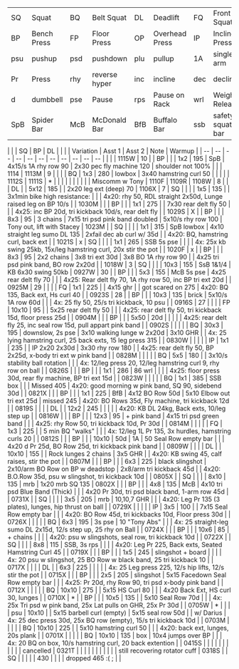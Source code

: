 <div class="nowrap">

|     |             |     |               |     |                |     |                  |     |            |
| --  | --          | --  | --            | --  | --             | --  | --               | --  | --         |
| SQ  | Squat       | BQ  | Belt Squat    | DL  | Deadlift       | FQ  | Front Squat      |
| BP  | Bench Press | FP  | Floor Press   | OP  | Overhead Press | IP  | Incline Press    |
| psu | pushup      | psd | pushdown      | plu | pullup         | 1A  | single arm       | 1L  | single leg
| Pr  | Press       | rhy | reverse hyper | inc | incline        | dec | decline
| d   | dumbbell    | pse | Pause         | rps | Pause on Rack  | wrl | Weight Releaser  |
| SpB | Spider Bar  | McB | McDonald Bar  | BfB | Buffalo Bar    | ssb | safety squat bar | mrb | mars bar   |

|       |    | SQ | BP | DL |     |       |     | Variation                 | Asst 1                           | Asst 2                     | Note                          | Warmup                                                             |
| --    | -- | -- | -- | -- | --  | --    | --  | --                        | --                               | --                         |                               |                                                                    |
| 1115W | 10 |    | BP |    |     | 1x2   | 195 | SpB                       | 4x15/s 1A rhy row 90             | 2x30 pec fly machine 120   | shoulder not 100%             |                                                                    |
| 1114
| 1113M | 9  |    |    |    | BQ  | 1x3   | 280 | lowbox                    | 3x40 hamstring curl 50           |                            |                               |                                                                    |
| 1112S
| 1111S | *  |    |    |    |     |       |     |                           |                                  |                            | Miscomm w Tony
| 1110F
| 1109R
| 1108W | 8  |    |    | DL |     | 5x12  | 185 |                           | 2x20 leg ext (deep) 70
| 1106X | 7  | SQ |    |    |     | 1x5   | 135 |                           | 3x1min bike high resistance:     |                            |                               | 4x20: rhy 50, RDL straight 2x50d, Lunge raised leg on BP 10/s      |
| 1030M |    |    | BP |    |     | 1x1   | 275 |                           | 7x30 rear delt fly 50            |                            |                               | 4x25: inc BP 20d, tri kickback 10d/s, rear delt fly                |
| 1029S | X  |    | BP |    |     | 8x3   | 95  | 3 chains                  | 7x15 tri psd pink band doubled   | 5x10/s rhy row 100         | Tony out, lift with Stacey
| 1023M |    | SQ |    |    |     | 1x1   | 315 | SpB lowbox                | 4x10 straight leg sumo DL 135    | 2xfail dec ab curl w/ 35d  |                               | 4x20: BQ, hamstring curl, back ext                                 |
| 1021S | x  | SQ |    |    |     | 1x1   | 265 | SSB 5s pse                |                                  |                            |                               | 4x: 25x kb swing 25kb, 15x/leg hamstring curl, 20x stir the pot    |
| 1020F | x  |    | BP |    |     | 8x3   | 95  | 2x2 chains                | 3x8 tri ext 30d                  | 3x8 BO 1A rhy row 90       |                               | 4x25 tri psd pink band, BO row 2x20d                               |
| 1018W | 3  | SQ |    |    |     | 10x3  | 155 | SsB 1&1/4                 | KB 6x30 swing 50kb
| 0927W | 30 |    | BP |    |     | 5x3   | 155 | McB 5s pse                | 4x25 rear delt fly 70            |                            |                               | 4x25: Rear delt fly 70, 1A rhy row 50, inc BP tri ext 20d          |
| 0925M | 29 |    |    |    | FQ  | 1x1   | 225 |                           | 4x15 ghr                         |                            | got scared on 275             | 4x20: BQ 135, Back ext, Hs curl 40                                 |
| 0923S | 28 |    | BP |    |     | 10x3  | 135 | brick                     | 5x10/s 1A row 60d                |                            |                               | 4x: 25 fly 50, 25/s tri kickback, 10 psu                           |
| 0916S | 27 |    |    |    | FP  | 10x10 | 95  |                           | 5x25 rear delt fly 50            |                            |                               | 4x25: rear delt fly 50, tri kickback 15d, floor press 25d          |
| 0904M |    |    | BP |    |     | 5x50  | 20d |                           |                                  |                            |                               | 4x25: rear delt fly 25, inc seal row 15d, pull appart pink band    |
| 0902S |    |    |    |    | BQ  | 30x3  | 195 | downslow, 2s pse          | 3x10 walking lunge w 2x20d       | 3x10 GHR                   |                               | 4x: 25 lying hamstring curl, 25 back exts, 15 leg press 315        |
| 0830W |    |    |    |    | IP  | 1x1   | 235 |                           | IP 2x20 2x30d                    | 3x30 rhy row 180           |                               | 4x25: rear delt fly 50, BP 2x25d, x-body tri ext w pink band       |
| 0828M |    |    |    |    | BQ  | 5x5   | 180 |                           | 3x10/s stability ball rotation   |                            |                               | 4x: 12/leg press 20, 12/leg hamstring curl 9, rhy row on ball      |
| 0826S |    |    | BP |    |     | 1x1   | 286 | 86 wrl                    |                                  |                            |                               | 4x25: floor press 30d, rear fly machine, BP tri ext 15d            |
| 0823W |    |    |    |    | BQ  | 1x1   | 385 | SSB box                   |                                  |                            | Missed 405                    | 4x20: good morning w pink band, SQ 90, sidebend 30d                |
| 0821X |    |    | BP |    |     | 1x1   | 225 | BfB                       | 4x12 BO Row 50d                  | 5x10 Elbow out tri ext 25d | missed 245                    | 4x20: BO Rows 35d, Fly machine, tri kickback 12d                   |
| 0819S |    |    |    | DL |     | 12x2  | 245 |                           |                                  |                            |                               | 4x20: KB DL 24kg, Back exts, 10/leg step up                        |
| 0816W |    |    | BP |    |     | 12x3  | 95  | + pink band               | 4x15 tri psd green band          |                            |                               | 4x25: rhy Row 50, tri kickback 10d, Pr 30d                         |
| 0814M |    |    |    |    | FQ  | 1x3   | 225 |                           | 5 min BQ "walks"                 |                            |                               | 4x: 12/leg 1L Pr 135, 3x hurdles, hamstring curls 20               |
| 0812S |    |    | BP |    |     | 10x10 | 50d | 1A                        | 50 Seal Row empty bar            |                            |                               | 4x20 d Pr 25d, BO Row 25d, tri kickback pink band                  |
| 0809W |    |    |    | DL |     | 10x10 | 155 |                           | Rock lunges 2 chains             | 3x5 GHR                    |                               | 4x20: KB swing 45, calf raises, stir the pot                       |
| 0807M |    |    | BP |    |     | 6x3   | 225 | black slingshot           | 2x10/arm BO Row on BP w deadstop | 2x8/arm tri kickback 45d   |                               | 4x20: B.O.Row 35d, psu w slingshot, tri kickback 10d               |
| 0805X |    | SQ |    |    |     | 8x10  | 135 | mrb                       | 1x20 mrb SQ 135
| 0802X |    |    | BP |    |     | 4x8   | 135 | McB                       | 4x10 tri psd Blue Band (Thick)   |                            |                               | 4x20 Pr 30d, tri psd black band, 1-arm row 45d                     |
| 0731X |    | SQ |    |    |     | 3x5   | 205 | mrb                       | 10,10,7 GHR                      |                            |                               | 4x20: Leg Pr 135 (3 plates), lunges, hip thrust on ball            |
| 0729X |    |    |    |    | IP  | 3x5   | 100 |                           | 7x15 Seal Row empty bar          |                            |                               | 4x20: BO Row 45d, tri kickbacks 10d, Floor press 30d               |
| 0726X |    |    |    |    | BQ  | 6x3   | 195 | 3s pse                    | 10 "Tony Abs"                    |                            |                               | 4x: 25 straight-leg sumo DL 2x15d, 12/s step up, 25 rhy on Ball    |
| 0724X |    |    | BP |    |     | 10x6  | 85  | + chains                  |                                  |                            |                               | 4x20: psu w slingshots, seal row, tri kickback 10d                 |
| 0722X |    | SQ |    |    |     | 8x8   | 115 | SSB, 3s rps               |                                  |                            |                               | 4x20: Leg Pr 225, Back exts, Seated Hamstring Curl 45              |
| 0719X |    |    | BP |    |     | 1x5   | 245 | slingshot + board         |                                  |                            |                               | 4x: 20 psu w slingshot, 25 BO Row w black band, 25 tri kickback 10 |
| 0717X |    |    |    | DL |     | 6x3   | 225 |                           |                                  |                            |                               | 4x: 25 Leg press 225, 12/s hip lifts, 12/s stir the pot            |
| 0715X |    |    | BP |    |     | 2x5   | 205 | slingshot                 | 5x15 Facedown Seal Row empty bar |                            |                               | 4x25: Pr 20d, rhy Row 90, tri psd x-body pink band                 |
| 0712X |    |    |    |    | BQ  | 10x10 | 275 |                           | 5x15 HS Curl 80                  |                            |                               | 4x20 Back Ext, HS curl 30, lunges                                  |
| 0710X | *  |    | BP |    |     | 10x5  | 135 |                           | 5x10 Seal Row 70d                |                            |                               | 4x: 25x Tri psd w pink band,  25x Lat pulls on GHR, 25x Pr 30d     |
| 0705W | *  |    |    |    | psu | 10x10 |     | 5x15 barbell curl (empty) | 5x15 seal row 50d                |                            | w/ Darius                     | 4x: 25 dec press 30d,  25x BQ row (empty),  15/s tri kickback 10d  |
| 0703M |    |    |    |    | BQ  | 10x10 | 225 |                           | 5x10 hamstring curl 50           |                            |                               | 4x20: back ext, lunges, 20s plank                                  |
| 0701X |    |    |    |    | BQ  | 10x10 | 135 | box                       | 10x4 jumps over BP               |                            |                               | 4x: 20 BQ on box, 10/s hamstring curl, 20 back extention           |
| 0415S |    |    |    |    |     |       |     |                           |                                  |                            | cancelled
| 0321T |    |    |    |    |     |       |     |                           |                                  |                            | still recovering rotator cuff
| 0318S |    | SQ |    |    |     |       | 430 |                           |                                  |                            | dropped 465 :(  ;             |                                                                    |

</div>

